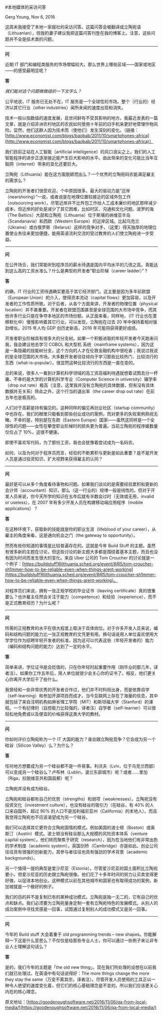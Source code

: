 #本地媒体的采访问答

Gerg Young, Nov 6, 2016

这周末我接受了本地一家报社的采访问答。这篇问答会被翻译成立陶宛语（Lithuanian），但我的妻子建议我把这篇问答刊登在我的博客上。注意，这些问题并不全是技术类的问题。

***

**问**

近期 IT 部门和编程类服务的市场增幅较大。那么世界上哪些区域——国家或地区——的感受最明显呢？

**答**

*我们能对这个问题微微组织一下文字么？*

公平地说，IT 服务已无处不在，IT 服务是一个全球性的市场。整个（行业的）经济以其它行业（other industries）闻所未闻的速度出现和消失。

技术一般以指数级的速度发展，且世间鲜有不受其影响的地方。我最近发表的一篇文章，就是介绍非洲农村地区的农民如何使用十年前的旧手机来更好地管理作物风险。显然，他们这群人因为技术而（使他们）发生深刻的变化。（链接：[http://www.economist.com/blogs/baobab/2011/10/smartphones-africa](http://www.economist.com/blogs/baobab/2011/10/smartphones-africa)）

我们目前正站在人工智能（artificial intelligence）的风口浪尖之上。我们的人工智能程序的进步正逐渐接近能产生巨大影响的水平。由此带来的变化可能比当年互联网（internet）带来的变化还要巨大。

立陶宛（Lithuania）能在这方面脱颖而出么？一个优秀的立陶宛码农能满足雇主的需求么？

立陶宛的开发者们很受欢迎，个中原因很多。最大的驱动力是“近岸（nearshoring）”一说，或者说是在地理位置较接近的区域外包工作（outsourcing work）。尽管近岸并不比外包工作给人工成本廉价的地区那样减少成本，但近岸的好处是减少了其它困难，比如时区、沟通和文化问题。波罗的海（The Baltics）大部和立陶宛（Lithuania）位于斯堪的纳维亚半岛（Scandanavia）和西欧（Western Europe）的近岸区域。比起乌克兰（Ukraine）或白俄罗斯（Belarus）这样的竞争对手，（这里）得天独厚的地理位置使业务往来更加便捷。能用英语流利交流的受过教育的人们使立陶宛进一步受益。

*** 

**问**

在公开场合，我们常能听到程序员的薪水待遇是国内平均水平的几倍之高。真能达到这么高的工资水准么？什么是典型的开发者“职业阶梯（career ladder）”？

**答**

的确，IT 行业的工资待遇确实要高于其它经济部门。这主要是因为多年前欧盟（European Union）的介入，使得资本流动（capital flows）更加容易，以及开发者的工作性质所致。对于后者，从各个方面来讲，开发者的物理位置（physical location）并不甚重要。开发者在欧盟范围甚至是全球范围的大市场中竞争，而其他许多行业只是在争夺本地区的市场份额。从正面来看，同样地，（IT 行业也在潜移默化中）慢慢影响着其它行业。可以发现，立陶宛在过去 20 年中保持着相对强劲增长，2015 年人均 GDP 创历史新高，2016 年可能将获得更好成绩。

开发者职业阶梯具有很多大的分支树。如果一个积极进取的年轻开发者今天跑来问我，我会建议他去学习 COBOL 和大型机 系统（mainframe systems），因为这是一条隐藏的技能树分支，这个方向的人才在伦敦金融机构中很吃香；我说过我说的是全球范围的大市场。大多数开发者往往倾向于学习那些比较热门、比较流行的东西（what-is-popular）。很显然这种比较流行的东西是一直在变的。

总的来说，很多人一看到计算机科学领域的高工资高福利待遇就想着试图去分一杯羹。不幸的是大学的计算机科学专业（Computer Science in university）辍学率（drop out rate）极高（注意，这里我并没有立陶宛的具体数据，但有没有具体数据并无关系）除此之外，这个行当的退出率（the career drop out rate）在前五年也是极高的。

人们对于高薪是持有偏见的。这种同样的偏见再创业社区（startup community）中也存在。我们的眼里只能看到那些创业成功的案例，而对更多的失败案例熟视无睹。不幸的是，特别是在东欧（Eastern Europe）国家——虽然这同样是一个全球性的问题——女性在攀登职业阶梯时的损失更为普遍。当前立陶宛的程序媛数量仅仅占了 10%，这很不健康。

即使不喜欢写代码，为了那份工资，我也会犹豫着尝试成为一名码农。

如何、以及为何对于程序员而言，经验的不断累积与更新是如此重要？是不是开发人员是通过投资知识、扩大视野来获得雇主的认同？

***

**问**

最好是可以从多个角度看待事物和问题。如果我们谈论的是需要经验累积和更新的会计师（accountant）知识，那么（这一行业的）规律一般是线性的。但对于开发人员来说，你今天所学的知识在五年后就有半数会过时（无效或无用，invalid or useless）。在 2007 年有多少开发人员在构建移动端应用程序（mobile applications）？

**答**

在这种环境下，获取新的技能就是你的职业生涯（lifeblood of your career），从雇主的角度来看，这是通向机会之门（the gateway to opportunity）。

然而有些你知道的事情是比较普遍存在的。这就是今年 Build Stuff 的主题。虽然有很多新的主题在讨论，但这些讨论的新主题大多都是围绕着基本主题，而且也没有因为时间而发生很大的变化。来自 Uber 公司的 Tom Croucher 的讨论就是一个例子：[https://buildstuff16lithuania.sched.org/event/8jR5/tom-croucher-sh1mmer-how-to-be-reliable-even-when-things-arent-working](https://buildstuff16lithuania.sched.org/event/8jR5/tom-croucher-sh1mmer-how-to-be-reliable-even-when-things-arent-working)。

对程序员们来说，拥有一张正规学校的毕业证书（leaving certificate）真的很重要么？也许雇主任然会关注于能力（competence）和经验（experience），而不是正式教育经历？为什么呢？

***

**问**

所需的正规教育的水平在很大程度上取决于具体岗位。对于许多开发人员来说，编码和结构问题的能力比一张正规教育的文凭更有用。换句话说用人单位喜欢使用大学学位作为招聘年轻开发者的标准，因为这可以代表这些（年轻开发者的）能力（编码和结构问题的能力）达到了一定的水平。

**答**

简单来讲，学位证书是会贬值的，只在你年轻时起重要作用（刚毕业的那几年，译者注）。如果你工作五年后，用人单位就很少会关心你的证书了。相反，他们更关心你离开大学后干了些什么。

我曾经和一些非常优秀的开发者合作过，他们并不时科班出身，而是依靠自学（self-learning）和参加开源项目而成才。当今互联网上存在了海量的信息，其中就包括了来自注明机构如麻省理工学院（MIT）和斯坦福大学（Stanford）的课程。一个有纪律的（自控能力比较强的，译者注）自学者（self-learner）可以很轻松地免费或以及便宜的价格获得这类大学的教材。

***

**问**

你如何评价立陶宛称为一个 IT 大国的能力？谁会跟立陶宛竞争？它会成为另一个硅谷（Silicon Valley）么？为什么？

**答**

任何地方想要成为另一个硅谷都不是一件易事。利沃夫（Lviv，位于乌克兰西部）可以变成另一个硅谷么？卢布林（Lublin，波兰东部城市）呢？或者……里加（Riga，拉脱维亚共和国首都）呢？

立陶宛并没有成为硅谷。

立陶宛和硅谷都有自己的优势（strengths）和弱项（weaknesses）。立陶宛没有投资文化（investment culture），也没有硅谷的吸引力（在硅谷，有 40% 的人口来自国外，超过 90% 的人口不是加利福尼亚州（California）的本地人）。而且我觉得立陶宛也不应该渴望成为另一个硅谷。

我们可以选择其它更符合立陶宛国情的模式。例如美国的波士顿（Boston）或奥斯汀（Austin）模式。波士顿没有硅谷那么大规模的风险资本体系（venture capital system）。他们转而聚焦于研究（research），因为在当地他们有非常出色的学术制度（academic system）。英国剑桥（Cambridge）亦是如此。创业公司往往具有很强的创新能力，其参与者往往也具有强劲的学术背景（academic backgrounds）。

另一个值得一提的典型是爱沙尼亚（Estonia）。尽管爱沙尼亚的国土面积比立陶宛要小，但爱沙尼亚的历史跟立陶宛很像。他们花了十多年时间的努力让买卖变得更好做，以促进本地创业。这种模式以前在其他城市和国家也有取得成功的案例，新加坡就是一个极好的例子。

我们的目的并不是复制已有的某种成功模式。立陶宛是独一无二的，它有自己的优点和缺点。我们必须要为立陶宛量身定制一套有立陶宛特色的发展模式。从别人的成功案例中寻找灵感是一回事，试图通过复制别人的成功模式又是另一回事。

***

**问**

今年的 Build stuff 大会着重于 old programming trends – new shapes。你能解释一下这是什么意思么？不仅仅是给那些专业人士，你可以通过一些例子来让非专业人士理解这句话么？

**答**

是的，我们今年的主题是「the old new thing」。现在我们所处理的设想在以前我们就已处理过。在英语中有句话说得好：The more things change the more they stay the same（万变不离其宗，译者注）。尽管开发人员使用的工具正以一种令人绝望的速度变化着，但它们的核心基础理念是不变的。所以我们应该更关心内在的核心理念。

原文地址：[https://goodenoughsoftware.net/2016/11/06/qa-from-local-media/](https://goodenoughsoftware.net/2016/11/06/qa-from-local-media/)